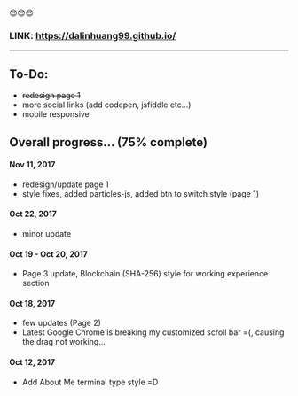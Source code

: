 
:sunglasses::sunglasses::sunglasses:
### LINK: https://dalinhuang99.github.io/

---

## To-Do: 
* ~~redesign page 1~~
* more social links (add codepen, jsfiddle etc...)
* mobile responsive


## Overall progress... (75% complete)

#### Nov 11, 2017
* redesign/update page 1
* style fixes, added particles-js, added btn to switch style (page 1)

#### Oct 22, 2017
* minor update

#### Oct 19 - Oct 20, 2017
* Page 3 update, Blockchain (SHA-256) style for working experience section

#### Oct 18, 2017
* few updates (Page 2)
* Latest Google Chrome is breaking my customized scroll bar =(, causing the drag not working...

#### Oct 12, 2017

* Add About Me terminal type style =D


